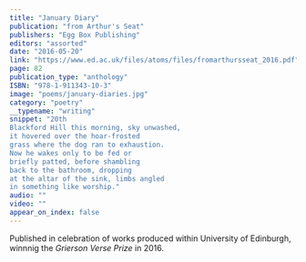 ```yaml
---
title: "January Diary"
publication: "from Arthur's Seat"
publishers: "Egg Box Publishing"
editors: "assorted"
date: "2016-05-20"
link: "https://www.ed.ac.uk/files/atoms/files/fromarthursseat_2016.pdf"
page: 82
publication_type: "anthology"
ISBN: "978-1-911343-10-3"
image: "poems/january-diaries.jpg"
category: "poetry"
__typename: "writing"
snippet: "20th
Blackford Hill this morning, sky unwashed,
it hovered over the hoar-frosted
grass where the dog ran to exhaustion.
Now he wakes only to be fed or
briefly patted, before shambling
back to the bathroom, dropping
at the altar of the sink, limbs angled
in something like worship."
audio: ""
video: ""
appear_on_index: false
---
```

Published in celebration of works produced within University of Edinburgh, winnnig the *Grierson Verse Prize* in 2016.